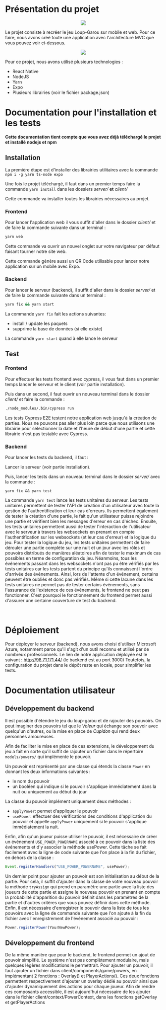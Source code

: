 # Présentation du projet

<p align="center">
    <img src="asset/imageReadme.png">
</p>



Le projet consiste à recréer le jeu Loup-Garou sur mobile et web. Pour ce faire, nous avons créé toute une application avec l'architecture MVC que vous pouvez voir ci-dessous.

<p align="center">
    <img src="documentation/global/out/mvc.png">
</p>




Pour ce projet, nous avons utilisé plusieurs technologies :

* React Native
* NodeJS
* Yarn
* Expo
* Plusieurs librairies (voir le fichier package.json)

# Documentation pour l'installation et les tests

**Cette documentation tient compte que vous avez déjà téléchargé le projet et installé nodejs et npm**

## Installation

La première étape est d'installer des librairies utilitaires avec la commande `npm i -g yarn ts-node expo`

Une fois le projet téléchargé, il faut dans un premier temps faire la commande `yarn install` dans les dossiers *server/* **et** *client/*

Cette commande va installer toutes les librairies nécessaires au projet.

### Frontend

Pour lancer l'application web il vous suffit d'aller dans le dossier *client/* et de faire la commande suivante dans un terminal :

```bash
yarn web
```

Cette commande va ouvrir un nouvel onglet sur votre navigateur par défaut faisant tourner notre site web.

Cette commande génère aussi un QR Code utilisable pour lancer notre application sur un mobile avec Expo.

### Backend

Pour lancer le serveur (backend), il suffit d'aller dans le dossier *server/* et de faire la commande suivante dans un terminal :

```bash
yarn fix && yarn start
```

La commande `yarn fix` fait les actions suivantes:

- install / update les paquets
- supprime la base de données (si elle existe)

La commande `yarn start` quand à elle lance le serveur

## Test

### Frontend

Pour effectuer les tests frontend avec cypress, il vous faut dans un premier temps lancer le serveur et le client (voir partie installation).

Puis dans un second, il faut ouvrir un nouveau terminal dans le dossier *client/* et faire la commande :

```bash
./node_modules/.bin/cypress run
```

Les tests Cypress E2E testent notre application web jusqu'à la création de parties. Nous ne pouvons pas aller plus loin parce que nous utilisons une librairie pour sélectionner la date et l'heure de début d'une partie et cette librairie n'est pas testable avec Cypress.

### Backend

Pour lancer les tests du backend, il faut :

Lancer le serveur (voir partie installation).

Puis, lancer les tests dans un nouveau terminal dans le dossier *server/* avec la commande :

```
yarn fix && yarn test
```

La commande `yarn test` lance les tests unitaires du serveur.
Les tests unitaires permettent de tester l'API de création d'un utilisateur avec toute la gestion de l'authentification et leur cas d'erreurs. Ils permettent également de tester la création d'une partie, le fait qu'un utilisateur puisse rejoindre une partie et vérifient bien les messages d'erreur en cas d'échec.
Ensuite, les tests unitaires permettent aussi de tester l'interaction de l'utilisateur avec le serveur à travers les websockets en prenant en compte l'authentification sur les websockets (et leur cas d'erreur) et la logique du jeu.
Pour tester la logique du jeu, les tests unitaires permettent de faire dérouler une partie complète sur une nuit et un jour avec les rôles et pouvoirs distribués de manières aléatoires afin de tester le maximum de cas possibles en terme de configuration du jeu.
Néanmoins, tous les événements passant dans les websockets n'ont pas pu être vérifiés par les tests unitaires car les tests partent du principe qu'ils connaissent l'ordre d'arrivée des événements. Ainsi, lors de l'attente d'un événement, certains peuvent être oubliés et donc pas vérifiés.
Même si cette lacune dans les tests unitaires ne permet pas de tester certains événements, sans l'assurance de l'existence de ces événements, le frontend ne peut pas fonctionner. C'est pourquoi le fonctionnement du frontend permet aussi d'assurer une certaine couverture de test du backend.

<br>

# Déploiement

Pour déployer le serveur (backend), nous avons choisi d'utiliser Microsoft Azure, notamment parce qu'il s'agit d'un outil reconnu et utilisé par de nombreux professionnels.
Le lien de notre application déployée est le suivant : http://98.71.171.44/ (le backend est au port 3000)
Toutefois, la configuration du projet dans le dépôt reste en locale, pour simplifier les tests.

# Documentation utilisateur

## Développement du backend

Il est possible d'étendre le jeu du loup-garou et de rajouter des pouvoirs. On peut imaginer des pouvoirs tel que le *<span style="color:black">Voleur</span>* qui échange son pouvoir avec quelqu'un d'autres, ou la mise en place de *<span style="color:black">Cupidon</span>* qui rend deux personnes amoureuses.

Afin de faciliter le mise en place de ces extensions, le développement du jeu a fait en sorte qu'il suffit de rajouter un fichier dans le répertoire `models/powers/` qui implémente le pouvoir.

Un pouvoir est représenté par une classe qui étends la classe `Power` en donnant les deux informations suivantes :

- le nom du pouvoir
- un booléen qui indique si le pouvoir s'applique immédiatement dans la nuit ou uniquement au début du jour

La classe du pouvoir implément uniquement deux méthodes :

- `applyPower`: permet d'appliquer le pouvoir
- `usePower`: effectuer des vérifications des conditions d'application du pouvoir et appelle `applyPower` uniquement si le pouvoir s'applique immédiatement la nuit.

Enfin, afin qu'un joueur puisse utiliser le pouvoir, il est nécessaire de créer un événement `USE_POWER_POWERNAME` associé à ce pouvoir dans la liste des événements et d'y associer la méthode usePower. Cette tâche se fait facilement avec la ligne de code suivante que l'on place à la fin du fichier, en dehors de la classe :

```ts
Event.registerHandlers("USE_POWER_POWERNAME", usePower);
```

Un dernier point pour ajouter un pouvoir est son initialisation au début de la partie. Pour cela, il suffit d'ajouter dans la classe de votre nouveau pouvoir la méthode `tryAssign` qui prend en paramètre une partie avec la liste des joueurs de cette partie et assigne le nouveau pouvoir en prenant en compte la probabilité d'apparition du pouvoir définit dans les paramètres de la partie et d'autres critères que vous pouvez définir dans cette méthode.
Enfin, il est nécessaire d'enregistrer le pouvoir dans la liste de tous les pouvoirs avec la ligne de commande suivante que l'on ajoute à la fin du fichier avec l'enregistrement de l'événement associé au pouvoir :

```ts
Power.registerPower(YourNewPower);
```

## Développement du frontend

De la même manière que pour le backend, le frontend permet un ajout de pouvoir simplifié. Le système n'est pas complètement modulaire, mais quelques légères modifications le permettrait. Pour ajouter un pouvoir, il faut ajouter un fichier dans client/components/game/powers, en implémentant 2 fonctions : Overlay() et PlayerActions(). Ces deux fonctions permettent respectivement d'ajouter un overlay dédié au pouvoir ainsi que d'ajouter dynamiquement des actions pour chaque joueur. Afin de rendre ces composants accessible, il est aujourd'hui nécessaire de les ajouter dans le fichier client/context/PowerContext, dans les fonctions getOverlay et getPlayerActions
